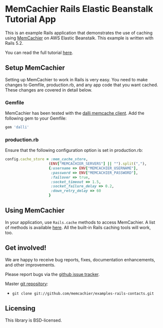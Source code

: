 # MemCachier Rails Elastic Beanstalk Tutorial App

This is an example Rails application that demonstrates the use of
caching using [MemCachier](https://www.memcachier.com) on AWS Elastic
Beanstalk. This example is written with Rails 5.2.

You can read the full tutorial
[here](https://blog.memcachier.com/2019/05/06/rails-on-elastic-beanstalk/).

## Setup MemCachier

Setting up MemCachier to work in Rails is very easy. You need to make
changes to Gemfile, production.rb, and any app code that you want
cached. These changes are covered in detail below.

### Gemfile

MemCachier has been tested with the [dalli memcache
client](https://github.com/mperham/dalli). Add the following gem to
your Gemfile:

```ruby
gem 'dalli'
```

### production.rb

Ensure that the following configuration option is set in production.rb:

```ruby
config.cache_store = :mem_cache_store,
                    (ENV["MEMCACHIER_SERVERS"] || "").split(","),
                    {:username => ENV["MEMCACHIER_USERNAME"],
                     :password => ENV["MEMCACHIER_PASSWORD"],
                     :failover => true,
                     :socket_timeout => 1.5,
                     :socket_failure_delay => 0.2,
                     :down_retry_delay => 60
                    }
```

## Using MemCachier

In your application, use `Rails.cache` methods to access MemCachier.
A list of methods is available
[here](http://api.rubyonrails.org/classes/ActiveSupport/Cache/Store.html).
All the built-in Rails caching tools will work, too.

## Get involved!

We are happy to receive bug reports, fixes, documentation enhancements,
and other improvements.

Please report bugs via the
[github issue tracker](http://github.com/memcachier/examples-rails-contacts/issues).

Master [git repository](http://github.com/memcachier/examples-rails-contacts):

* `git clone git://github.com/memcachier/examples-rails-contacts.git`

## Licensing

This library is BSD-licensed.
